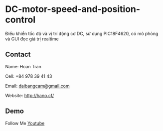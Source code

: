 # DC-motor-speed-and-position-control

Điều khiển tốc độ và vị trí động cơ DC, sử dụng PIC18F4620, có mô phỏng và GUI đọc giá trị realtime

## Contact

Name: Hoan Tran

Cell: +84 978 39 41 43

Email: daibangcam@gmail.com

Website: http://hano.cf/

## Demo

Follow Me [Youtube](https://www.youtube.com/c/hano_tran)